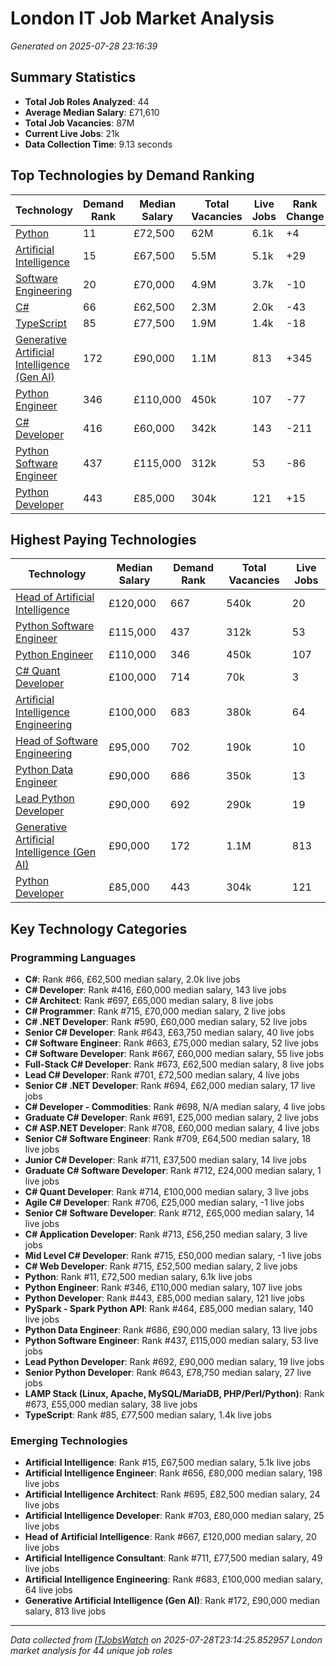 # London IT Job Market Analysis

*Generated on 2025-07-28 23:16:39*

## Summary Statistics

- **Total Job Roles Analyzed**: 44
- **Average Median Salary**: £71,610
- **Total Job Vacancies**: 87M
- **Current Live Jobs**: 21k
- **Data Collection Time**: 9.13 seconds

## Top Technologies by Demand Ranking

| Technology | Demand Rank | Median Salary | Total Vacancies | Live Jobs | Rank Change |
|------------|-------------|---------------|-----------------|-----------|-------------|
| [Python](https://www.itjobswatch.co.uk/default.aspx?q=Python) | 11 | £72,500 | 62M | 6.1k | +4 |
| [Artificial Intelligence](https://www.itjobswatch.co.uk/default.aspx?q=Artificial%20Intelligence) | 15 | £67,500 | 5.5M | 5.1k | +29 |
| [Software Engineering](https://www.itjobswatch.co.uk/default.aspx?q=Software%20Engineering) | 20 | £70,000 | 4.9M | 3.7k | -10 |
| [C#](https://www.itjobswatch.co.uk/default.aspx?q=C#) | 66 | £62,500 | 2.3M | 2.0k | -43 |
| [TypeScript](https://www.itjobswatch.co.uk/default.aspx?q=TypeScript) | 85 | £77,500 | 1.9M | 1.4k | -18 |
| [Generative Artificial Intelligence (Gen AI)](https://www.itjobswatch.co.uk/default.aspx?q=Generative%20Artificial%20Intelligence%20(Gen%20AI)) | 172 | £90,000 | 1.1M | 813 | +345 |
| [Python Engineer](https://www.itjobswatch.co.uk/default.aspx?q=Python%20Engineer) | 346 | £110,000 | 450k | 107 | -77 |
| [C# Developer](https://www.itjobswatch.co.uk/default.aspx?q=C#%20Developer) | 416 | £60,000 | 342k | 143 | -211 |
| [Python Software Engineer](https://www.itjobswatch.co.uk/default.aspx?q=Python%20Software%20Engineer) | 437 | £115,000 | 312k | 53 | -86 |
| [Python Developer](https://www.itjobswatch.co.uk/default.aspx?q=Python%20Developer) | 443 | £85,000 | 304k | 121 | +15 |


## Highest Paying Technologies

| Technology | Median Salary | Demand Rank | Total Vacancies | Live Jobs |
|------------|---------------|-------------|-----------------|-----------|
| [Head of Artificial Intelligence](https://www.itjobswatch.co.uk/default.aspx?q=Head%20of%20Artificial%20Intelligence) | £120,000 | 667 | 540k | 20 |
| [Python Software Engineer](https://www.itjobswatch.co.uk/default.aspx?q=Python%20Software%20Engineer) | £115,000 | 437 | 312k | 53 |
| [Python Engineer](https://www.itjobswatch.co.uk/default.aspx?q=Python%20Engineer) | £110,000 | 346 | 450k | 107 |
| [C# Quant Developer](https://www.itjobswatch.co.uk/default.aspx?q=C#%20Quant%20Developer) | £100,000 | 714 | 70k | 3 |
| [Artificial Intelligence Engineering](https://www.itjobswatch.co.uk/default.aspx?q=Artificial%20Intelligence%20Engineering) | £100,000 | 683 | 380k | 64 |
| [Head of Software Engineering](https://www.itjobswatch.co.uk/default.aspx?q=Head%20of%20Software%20Engineering) | £95,000 | 702 | 190k | 10 |
| [Python Data Engineer](https://www.itjobswatch.co.uk/default.aspx?q=Python%20Data%20Engineer) | £90,000 | 686 | 350k | 13 |
| [Lead Python Developer](https://www.itjobswatch.co.uk/default.aspx?q=Lead%20Python%20Developer) | £90,000 | 692 | 290k | 19 |
| [Generative Artificial Intelligence (Gen AI)](https://www.itjobswatch.co.uk/default.aspx?q=Generative%20Artificial%20Intelligence%20(Gen%20AI)) | £90,000 | 172 | 1.1M | 813 |
| [Python Developer](https://www.itjobswatch.co.uk/default.aspx?q=Python%20Developer) | £85,000 | 443 | 304k | 121 |


## Key Technology Categories

### Programming Languages
- **C#**: Rank #66, £62,500 median salary, 2.0k live jobs
- **C# Developer**: Rank #416, £60,000 median salary, 143 live jobs
- **C# Architect**: Rank #697, £65,000 median salary, 8 live jobs
- **C# Programmer**: Rank #715, £70,000 median salary, 2 live jobs
- **C# .NET Developer**: Rank #590, £60,000 median salary, 52 live jobs
- **Senior C# Developer**: Rank #643, £63,750 median salary, 40 live jobs
- **C# Software Engineer**: Rank #663, £75,000 median salary, 52 live jobs
- **C# Software Developer**: Rank #667, £60,000 median salary, 55 live jobs
- **Full-Stack C# Developer**: Rank #673, £62,500 median salary, 8 live jobs
- **Lead C# Developer**: Rank #701, £72,500 median salary, 4 live jobs
- **Senior C# .NET Developer**: Rank #694, £62,000 median salary, 17 live jobs
- **C# Developer - Commodities**: Rank #698, N/A median salary, 4 live jobs
- **Graduate C# Developer**: Rank #691, £25,000 median salary, 2 live jobs
- **C# ASP.NET Developer**: Rank #708, £60,000 median salary, 4 live jobs
- **Senior C# Software Engineer**: Rank #709, £64,500 median salary, 18 live jobs
- **Junior C# Developer**: Rank #711, £37,500 median salary, 14 live jobs
- **Graduate C# Software Developer**: Rank #712, £24,000 median salary, 1 live jobs
- **C# Quant Developer**: Rank #714, £100,000 median salary, 3 live jobs
- **Agile C# Developer**: Rank #706, £25,000 median salary, -1 live jobs
- **Senior C# Software Developer**: Rank #712, £65,000 median salary, 14 live jobs
- **C# Application Developer**: Rank #713, £56,250 median salary, 3 live jobs
- **Mid Level C# Developer**: Rank #715, £50,000 median salary, -1 live jobs
- **C# Web Developer**: Rank #715, £52,500 median salary, 2 live jobs
- **Python**: Rank #11, £72,500 median salary, 6.1k live jobs
- **Python Engineer**: Rank #346, £110,000 median salary, 107 live jobs
- **Python Developer**: Rank #443, £85,000 median salary, 121 live jobs
- **PySpark - Spark Python API**: Rank #464, £85,000 median salary, 140 live jobs
- **Python Data Engineer**: Rank #686, £90,000 median salary, 13 live jobs
- **Python Software Engineer**: Rank #437, £115,000 median salary, 53 live jobs
- **Lead Python Developer**: Rank #692, £90,000 median salary, 19 live jobs
- **Senior Python Developer**: Rank #643, £78,750 median salary, 27 live jobs
- **LAMP Stack (Linux, Apache, MySQL/MariaDB, PHP/Perl/Python)**: Rank #673, £55,000 median salary, 38 live jobs
- **TypeScript**: Rank #85, £77,500 median salary, 1.4k live jobs

### Emerging Technologies
- **Artificial Intelligence**: Rank #15, £67,500 median salary, 5.1k live jobs
- **Artificial Intelligence Engineer**: Rank #656, £80,000 median salary, 198 live jobs
- **Artificial Intelligence Architect**: Rank #695, £82,500 median salary, 24 live jobs
- **Artificial Intelligence Developer**: Rank #703, £80,000 median salary, 25 live jobs
- **Head of Artificial Intelligence**: Rank #667, £120,000 median salary, 20 live jobs
- **Artificial Intelligence Consultant**: Rank #711, £77,500 median salary, 49 live jobs
- **Artificial Intelligence Engineering**: Rank #683, £100,000 median salary, 64 live jobs
- **Generative Artificial Intelligence (Gen AI)**: Rank #172, £90,000 median salary, 813 live jobs


---
*Data collected from [ITJobsWatch](https://www.itjobswatch.co.uk) on 2025-07-28T23:14:25.852957*
*London market analysis for 44 unique job roles*
